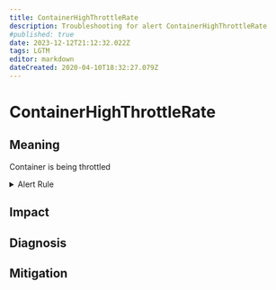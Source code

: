 ```yaml
---
title: ContainerHighThrottleRate
description: Troubleshooting for alert ContainerHighThrottleRate
#published: true
date: 2023-12-12T21:12:32.022Z
tags: LGTM
editor: markdown
dateCreated: 2020-04-10T18:32:27.079Z
---
```


# ContainerHighThrottleRate

## Meaning
[//]: # "Short paragraph that explains what the alert means"
Container is being throttled

<details>
  <summary>Alert Rule</summary>

  ```yaml
alert: ContainerHighThrottleRate
expr: sum(increase(container_cpu_cfs_throttled_periods_total{container!=""}[5m])) by (container, pod, namespace) / sum(increase(container_cpu_cfs_periods_total[5m])) by (container, pod, namespace) > ( 25 / 100 )
for: 5m
labels:
    severity: warning
annotations:
    summary: Container high throttle rate (instance {{ $labels.instance }})
    description: |-
        Container is being throttled
          VALUE = {{ $value }}
          LABELS = {{ $labels }}
    runbook: https://github.com/srerun/prometheus-alerts/content/runbooks/ContainerHighThrottleRate

  ```
</details>


## Impact
[//]: # "What could / will happen if the alert is not addressed"



## Diagnosis
[//]: # "Steps to take to identify the cause of the problem"



## Mitigation
[//]: # "The steps necessary to resolve the alert"
